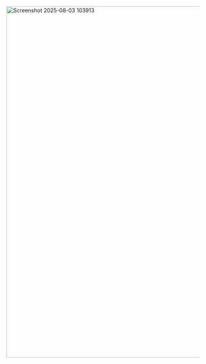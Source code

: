 <img width="1884" height="917" alt="Screenshot 2025-08-03 103913" src="https://github.com/user-attachments/assets/706323a3-df88-4c3f-a3a7-0f3608165057" />
